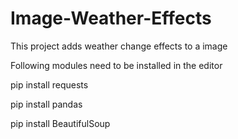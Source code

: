 # Image-Weather-Effects
This project adds weather change effects to a image

Following modules need to be installed in the editor 

pip install requests

pip install pandas

pip install BeautifulSoup
